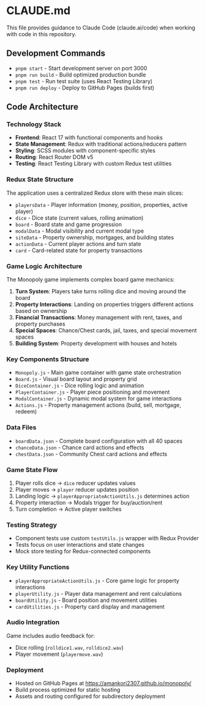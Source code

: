 # CLAUDE.md

This file provides guidance to Claude Code (claude.ai/code) when working with code in this repository.

## Development Commands

- `pnpm start` - Start development server on port 3000
- `pnpm run build` - Build optimized production bundle
- `pnpm test` - Run test suite (uses React Testing Library)
- `pnpm run deploy` - Deploy to GitHub Pages (builds first)

## Code Architecture

### Technology Stack
- **Frontend**: React 17 with functional components and hooks
- **State Management**: Redux with traditional actions/reducers pattern
- **Styling**: SCSS modules with component-specific styles
- **Routing**: React Router DOM v5
- **Testing**: React Testing Library with custom Redux test utilities

### Redux State Structure
The application uses a centralized Redux store with these main slices:
- `playersData` - Player information (money, position, properties, active player)
- `dice` - Dice state (current values, rolling animation)
- `board` - Board state and game progression
- `modalData` - Modal visibility and current modal type
- `siteData` - Property ownership, mortgages, and building states
- `actionData` - Current player actions and turn state
- `card` - Card-related state for property transactions

### Game Logic Architecture
The Monopoly game implements complex board game mechanics:

1. **Turn System**: Players take turns rolling dice and moving around the board
2. **Property Interactions**: Landing on properties triggers different actions based on ownership
3. **Financial Transactions**: Money management with rent, taxes, and property purchases
4. **Special Spaces**: Chance/Chest cards, jail, taxes, and special movement spaces
5. **Building System**: Property development with houses and hotels

### Key Components Structure
- `Monopoly.js` - Main game container with game state orchestration
- `Board.js` - Visual board layout and property grid
- `DiceContainer.js` - Dice rolling logic and animation
- `PlayerContainer.js` - Player piece positioning and movement
- `ModalContainer.js` - Dynamic modal system for game interactions
- `Actions.js` - Property management actions (build, sell, mortgage, redeem)

### Data Files
- `boardData.json` - Complete board configuration with all 40 spaces
- `chanceData.json` - Chance card actions and effects
- `chestData.json` - Community Chest card actions and effects

### Game State Flow
1. Player rolls dice → `dice` reducer updates values
2. Player moves → `player` reducer updates position
3. Landing logic → `playerAppropriateActionUtils.js` determines action
4. Property interaction → Modals trigger for buy/auction/rent
5. Turn completion → Active player switches

### Testing Strategy
- Component tests use custom `testUtils.js` wrapper with Redux Provider
- Tests focus on user interactions and state changes
- Mock store testing for Redux-connected components

### Key Utility Functions
- `playerAppropriateActionUtils.js` - Core game logic for property interactions
- `playerUtility.js` - Player data management and rent calculations
- `boardUtility.js` - Board position and movement utilities
- `cardUtilities.js` - Property card display and management

### Audio Integration
Game includes audio feedback for:
- Dice rolling (`rolldice1.wav`, `rolldice2.wav`)
- Player movement (`playermove.wav`)

### Deployment
- Hosted on GitHub Pages at https://amankori2307.github.io/monopoly/
- Build process optimized for static hosting
- Assets and routing configured for subdirectory deployment